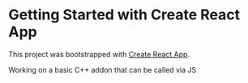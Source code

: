 # Getting Started with Create React App

This project was bootstrapped with [Create React App](https://github.com/facebook/create-react-app).

Working on a basic C++ addon that can be called via JS

